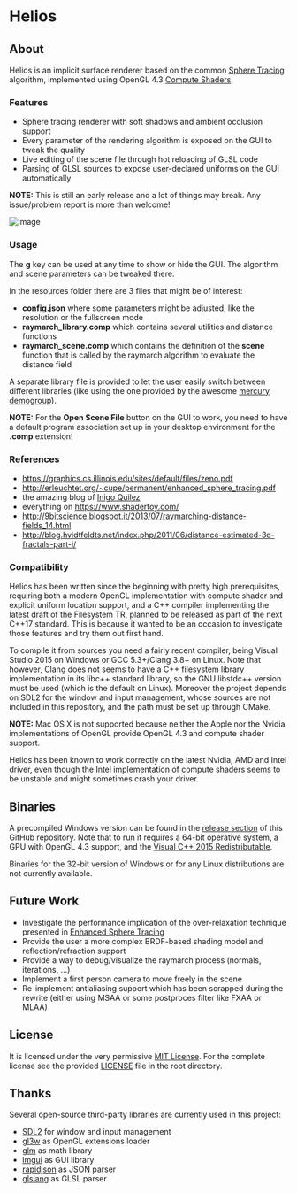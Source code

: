 # Helios

## About

Helios is an implicit surface renderer based on the common [Sphere Tracing](https://graphics.cs.illinois.edu/sites/default/files/zeno.pdf) algorithm, implemented using OpenGL 4.3 [Compute Shaders](https://www.opengl.org/wiki/Compute_Shader).

### Features

* Sphere tracing renderer with soft shadows and ambient occlusion support
* Every parameter of the rendering algorithm is exposed on the GUI to tweak the quality
* Live editing of the scene file through hot reloading of GLSL code
* Parsing of GLSL sources to expose user-declared uniforms on the GUI automatically

**NOTE:** This is still an early release and a lot of things may break. Any issue/problem report is more than welcome!

![image](http://corralx.github.io/public/projects/helios.preview.jpg "Helios")

### Usage

The **g** key can be used at any time to show or hide the GUI.
The algorithm and scene parameters can be tweaked there.

In the resources folder there are 3 files that might be of interest:
* **config.json** where some parameters might be adjusted, like the resolution or the fullscreen mode
* **raymarch_library.comp** which contains several utilities and distance functions
* **raymarch_scene.comp** which contains the definition of the **scene** function that is called by the raymarch algorithm to evaluate the distance field

A separate library file is provided to let the user easily switch between different libraries (like using the one provided by the awesome [mercury demogroup](http://mercury.sexy/hg_sdf/)).

**NOTE:** For the **Open Scene File** button on the GUI to work, you need to have a default program association set up in your desktop environment for the **.comp** extension!

### References

* https://graphics.cs.illinois.edu/sites/default/files/zeno.pdf
* http://erleuchtet.org/~cupe/permanent/enhanced_sphere_tracing.pdf
* the amazing blog of [Inigo Quilez](http://www.iquilezles.org/)
* everything on https://www.shadertoy.com/
* http://9bitscience.blogspot.it/2013/07/raymarching-distance-fields_14.html
* http://blog.hvidtfeldts.net/index.php/2011/06/distance-estimated-3d-fractals-part-i/

### Compatibility

Helios has been written since the beginning with pretty high prerequisites, requiring both a modern OpenGL implementation with compute shader and explicit uniform location support, and a C++ compiler implementing the latest draft of the Filesystem TR, planned to be released as part of the next C++17 standard. This is because it wanted to be an occasion to investigate those features and try them out first hand.

To compile it from sources you need a fairly recent compiler, being Visual Studio 2015 on Windows or GCC 5.3+/Clang 3.8+ on Linux. Note that however, Clang does not seems to have a C++ filesystem library implementation in its libc++ standard library, so the GNU libstdc++ version must be used (which is the default on Linux). Moreover the project depends on SDL2 for the window and input management, whose sources are not included in this repository, and the path must be set up through CMake.

**NOTE:** Mac OS X is not supported because neither the Apple nor the Nvidia implementations of OpenGL provide OpenGL 4.3 and compute shader support.

Helios has been known to work correctly on the latest Nvidia, AMD and Intel driver, even though the Intel implementation of compute shaders seems to be unstable and might sometimes crash your driver.

## Binaries

A precompiled Windows version can be found in the [release section](https://github.com/Corralx/helios/releases) of this GitHub repository. Note that to run it requires a 64-bit operative system, a GPU with OpenGL 4.3 support, and the [Visual C++ 2015 Redistributable](https://www.microsoft.com/en-us/download/details.aspx?id=48145).

Binaries for the 32-bit version of Windows or for any Linux distributions are not currently available.

## Future Work

* Investigate the performance implication of the over-relaxation technique presented in [Enhanced Sphere Tracing](http://erleuchtet.org/~cupe/permanent/enhanced_sphere_tracing.pdf)
* Provide the user a more complex BRDF-based shading model and reflection/refraction support
* Provide a way to debug/visualize the raymarch process (normals, iterations, ...)
* Implement a first person camera to move freely in the scene
* Re-implement antialiasing support which has been scrapped during the rewrite (either using MSAA or some postproces filter like FXAA or MLAA)

## License

It is licensed under the very permissive [MIT License](https://opensource.org/licenses/MIT).
For the complete license see the provided [LICENSE](https://github.com/Corralx/helios/blob/master/LICENSE.md) file in the root directory.

## Thanks

Several open-source third-party libraries are currently used in this project:
* [SDL2](https://www.libsdl.org/index.php) for window and input management
* [gl3w](https://github.com/skaslev/gl3w) as OpenGL extensions loader
* [glm](http://glm.g-truc.net/0.9.7/index.html) as math library
* [imgui](https://github.com/ocornut/imgui) as GUI library
* [rapidjson](http://rapidjson.org/) as JSON parser
* [glslang](https://github.com/KhronosGroup/glslang) as GLSL parser
